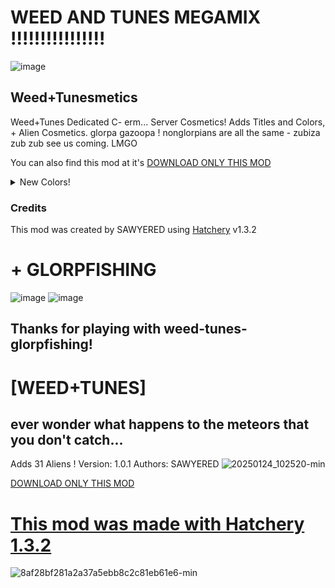 # WEED AND TUNES MEGAMIX !!!!!!!!!!!!!!!!

![image](https://github.com/user-attachments/assets/24a564ae-0ce1-4615-9d29-20cd31ebd636)


## Weed+Tunesmetics  
Weed+Tunes Dedicated C- erm... Server Cosmetics! Adds Titles and Colors, + Alien Cosmetics. glorpa gazoopa ! nonglorpians are all the same - zubiza zub zub see us coming. LMGO  

You can also find this mod at it's [DOWNLOAD ONLY THIS MOD](https://github.com/SAWYERED/weed-tunesmetics)  
  
<details>
<summary>New Colors!</summary>  

  
| Name | Hex | Type |  
| --- | --- | --- |  
| <span style='color: #7298DA;'>**Discord Blurple (original)** | #7298DA | Primay & Secondary  |  
| <span style='color: #5865F2;'>**Discord Blurple (new)** | #5865F2 | Primay & Secondary  |  
| <span style='color: #6577E6;'>**Discord Blurple (hybrid)** | #6577E6 | Primay & Secondary  |  
| <span style='color: #00FF00;'>**Razer Green** | #00FF00 | Primay & Secondary  |  
| <span style='color: #FF1B2D;'>**Opera Red** | #FF1B2D | Primay & Secondary  |  
| <span style='color: #9FC54E;'>**Catfish Green** | #9FC54E | Primay & Secondary  |  
| <span style='color: #437D4D;'>**Gleeb Green** | #437D4D | Primay & Secondary  |  
| <span style='color: #CCFF00;'>**Chartreuse** | #CCFF00 | Primay & Secondary  |  
| <span style='color: #f1f58f;'>**Sticky-note yellow** | #f1f58f | Primay & Secondary  |  
| <span style='color: #ffa930;'>**Sticky-note orange** | #ffa930 | Primay & Secondary  |  
| <span style='color: #ff32b2;'>**Sticky-note pink** | #ff32b2 | Primay & Secondary  |  
| <span style='color: #a9edf1;'>**Sticky-note blue** | #a9edf1 | Primay & Secondary  |  
| <span style='color: #74ed4b;'>**Sticky-note green** | #74ed4b | Primay & Secondary  |  
| <span style='color: #F1EDE1;'>**White!** | #F1EDE1 | Primay & Secondary  
![8d13795bec6871072bb58d92c9f78849](https://github.com/user-attachments/assets/04e2d05f-e373-4d38-af7b-e8b035b92e88)

</details>  

  
### Credits
This mod was created by SAWYERED using [Hatchery](https://github.com/coolbot100s/Hatchery) v1.3.2

# + GLORPFISHING
![image](https://github.com/user-attachments/assets/e20cb2b7-7b89-4d58-b41a-0f655de60e9b)
![image](https://github.com/user-attachments/assets/71a7fb21-3b18-4d8f-bab8-9c93d6c375c4)


## Thanks for playing with weed-tunes-glorpfishing!

# [WEED+TUNES]

## ever wonder what happens to the meteors that you don't catch...
Adds 31 Aliens !
Version: 1.0.1
Authors: SAWYERED
![20250124_102520-min](https://github.com/user-attachments/assets/104bdf3e-3f76-41a6-908b-d32c766627e4)

[DOWNLOAD ONLY THIS MOD](https://github.com/SAWYERED/weed-tunes-glorpfishing)

# [This mod was made with Hatchery 1.3.2](https://github.com/coolbot100s/Hatchery)

![8af28bf281a2a37a5ebb8c2c81eb61e6-min](https://github.com/user-attachments/assets/e1d10639-27de-4299-9a91-e1667ca3918d)

